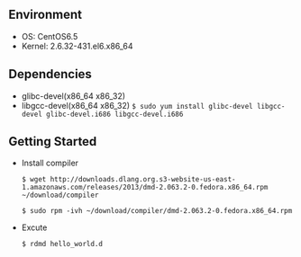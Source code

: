 ## Environment
* OS: CentOS6.5
* Kernel: 2.6.32-431.el6.x86_64

## Dependencies
* glibc-devel(x86_64 x86_32)
* libgcc-devel(x86_64 x86_32)
   `$ sudo yum install glibc-devel libgcc-devel glibc-devel.i686 libgcc-devel.i686`

## Getting Started
* Install compiler

    `$ wget http://downloads.dlang.org.s3-website-us-east-1.amazonaws.com/releases/2013/dmd-2.063.2-0.fedora.x86_64.rpm ~/download/compiler`

    `$ sudo rpm -ivh ~/download/compiler/dmd-2.063.2-0.fedora.x86_64.rpm`

* Excute

    `$ rdmd hello_world.d`
